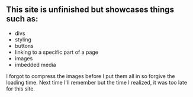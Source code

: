 ## This site is unfinished but showcases things such as:

- divs
- styling
- buttons
- linking to a specific part of a page
- images
- imbedded media

I forgot to compress the images before I put them all in so forgive the loading time. Next time I'll remember but the time I realized, it was too late for this site.
